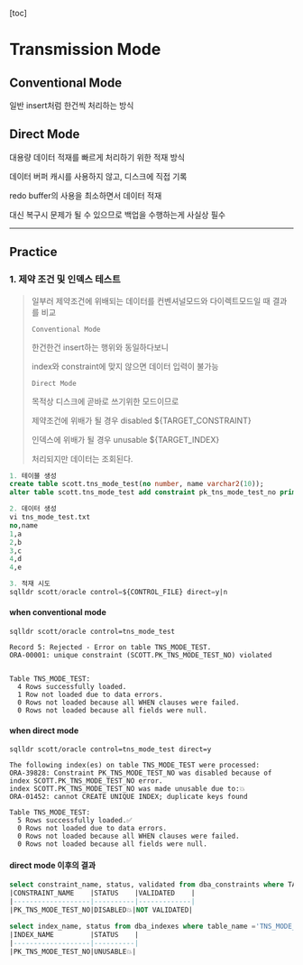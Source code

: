 [toc]

# Transmission Mode

## Conventional Mode

일반 insert처럼 한건씩 처리하는 방식

## Direct Mode

대용량 데이터 적재를 빠르게 처리하기 위한 적재 방식

데이터 버퍼 캐시를 사용하지 않고, 디스크에 직접 기록

redo buffer의 사용을 최소하면서 데이터 적재

대신 복구시 문제가 될 수 있으므로 백업을 수행하는게 사실상 필수

---

## Practice

### 1. 제약 조건 및 인덱스 테스트

> 일부러 제약조건에 위배되는 데이터를 컨벤셔널모드와 다이렉트모드일 때 결과를 비교
>
> `Conventional Mode`
>
> 한건한건 insert하는 행위와 동일하다보니
>
> index와 constraint에 맞지 않으면 데이터 입력이 불가능
>
> `Direct Mode`
>
> 목적상 디스크에 곧바로 쓰기위한 모드이므로
>
> 제약조건에 위배가 될 경우 disabled ${TARGET_CONSTRAINT}
>
> 인덱스에 위배가 될 경우 unusable ${TARGET_INDEX}
>
> 처리되지만 데이터는 조회된다.

```sql
1. 테이블 생성
create table scott.tns_mode_test(no number, name varchar2(10));
alter table scott.tns_mode_test add constraint pk_tns_mode_test_no primary key (no);

2. 데이터 생성
vi tns_mode_test.txt
no,name
1,a
2,b
3,c
4,d
4,e

3. 적재 시도
sqlldr scott/oracle control=${CONTROL_FILE} direct=y|n
```

#### when conventional mode

```shell
sqlldr scott/oracle control=tns_mode_test

Record 5: Rejected - Error on table TNS_MODE_TEST.
ORA-00001: unique constraint (SCOTT.PK_TNS_MODE_TEST_NO) violated


Table TNS_MODE_TEST:
  4 Rows successfully loaded.
  1 Row not loaded due to data errors.
  0 Rows not loaded because all WHEN clauses were failed.
  0 Rows not loaded because all fields were null.
```



#### when direct mode

```shell
sqlldr scott/oracle control=tns_mode_test direct=y

The following index(es) on table TNS_MODE_TEST were processed:
ORA-39828: Constraint PK_TNS_MODE_TEST_NO was disabled because of index SCOTT.PK_TNS_MODE_TEST_NO error.
index SCOTT.PK_TNS_MODE_TEST_NO was made unusable due to:💥
ORA-01452: cannot CREATE UNIQUE INDEX; duplicate keys found

Table TNS_MODE_TEST:
  5 Rows successfully loaded.✅
  0 Rows not loaded due to data errors.
  0 Rows not loaded because all WHEN clauses were failed.
  0 Rows not loaded because all fields were null.
```

#### direct mode 이후의 결과

```sql
select constraint_name, status, validated from dba_constraints where TABLE_NAME = 'TNS_MODE_TEST';
|CONSTRAINT_NAME    |STATUS    |VALIDATED    |
|-------------------|----------|-------------|
|PK_TNS_MODE_TEST_NO|DISABLED💥|NOT VALIDATED|

select index_name, status from dba_indexes where table_name ='TNS_MODE_TEST';
|INDEX_NAME         |STATUS    |
|-------------------|----------|
|PK_TNS_MODE_TEST_NO|UNUSABLE💥|

```

